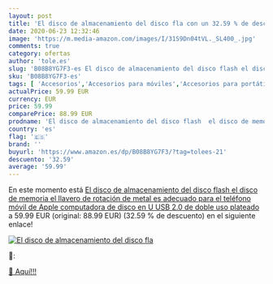 ```yaml
---
layout: post
title: 'El disco de almacenamiento del disco fla con un 32.59 % de descuento'
date: 2020-06-23 12:32:46
image: 'https://m.media-amazon.com/images/I/31S9Dn04tVL._SL400_.jpg'
comments: true
category: ofertas
author: 'tole.es'
slug: 'B08B8YG7F3-es El disco de almacenamiento del disco flash el disco de...'
sku: 'B08B8YG7F3-es'
tags: [ 'Accesorios','Accesorios para móviles','Accesorios para portátiles y netbooks','Cargadores y adaptadores para portátiles y netbooks','Cargadores y bases de carga para portátiles y netbooks','Comunicación móvil y accesorios','Electrónica','Fundas y carcasas para teléfonos móviles','Informática','Móviles','Móviles y smartphones libres','apple', ]
actualPrice: 59.99 EUR
currency: EUR
price: 59.99
comparePrice: 88.99 EUR
prodname: 'El disco de almacenamiento del disco flash  el disco de memoria  el llavero de rotación de metal  es adecuado para el teléfono móvil de Apple  computadora de disco en U  USB 2.0 de doble uso  plateado'
country: 'es'
flag: '🇪🇸'
brand: ''
buyurl: 'https://www.amazon.es/dp/B08B8YG7F3/?tag=tolees-21'
descuento: '32.59'
average: '59.99'
---
```


En este momento está [El disco de almacenamiento del disco flash  el disco de memoria  el llavero de rotación de metal  es adecuado para el teléfono móvil de Apple  computadora de disco en U  USB 2.0 de doble uso  plateado](https://www.amazon.es/dp/B08B8YG7F3/?tag=tolees-21) a 59.99 EUR (original: 88.99 EUR) (32.59 %  de descuento) en el siguiente enlace!

[![El disco de almacenamiento del disco fla](https://m.media-amazon.com/images/I/31S9Dn04tVL._SL400_.jpg)](https://www.amazon.es/dp/B08B8YG7F3/?tag=tolees-21)

🔎:


[🛒 Aquí!!!](https://www.amazon.es/dp/B08B8YG7F3/?tag=tolees-21)
